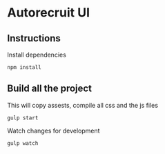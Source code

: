 # Autorecruit UI

## Instructions

Install dependencies

`npm install`

## Build all the project

This will copy assests, compile all css and the js files

`gulp start`

Watch changes for development

`gulp watch`

